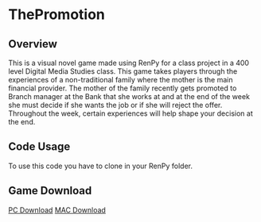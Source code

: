 # ThePromotion
## Overview
This is a visual novel game made using RenPy for a class project in a 400 level Digital Media Studies class. 
This game takes players through the experiences of a non-traditional family where the mother is the main financial provider. 
The mother of the family recently gets promoted to Branch manager at the Bank that she works at and at the end of the week she must decide if she wants the job or if she will reject the offer. 
Throughout the week, certain experiences will help shape your decision at the end.
## Code Usage
To use this code you have to clone in your RenPy folder.
## Game Download
[PC Download](https://app.box.com/s/dq9hfgma0fe97za6cj6byo0clg0iesfh)
[MAC Download](https://app.box.com/s/sa43aqlxknk0300hoixf1fn2e1ajbnwp)

